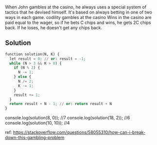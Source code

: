 
When John gambles at the casino, he always uses a special system of tactics that he devised himself. It's based on always betting in one of two ways in each game.
codility gambles at the casino
Wins in the casino are paid equal to the wager, so if he bets C chips and wins, he gets 2C chips back. If he loses, he doesn't get any chips back.

## Solution
```python
function solution(N, K) {
  let result = 0; // or: result = -1;
  while (N > 3 && K > 0) {
    if (N % 2) {
      N -= 1;
    } else {
      N /= 2;
      K -= 1;
    }
    result += 1;
  }
  return result + N - 1; // or: return result + N
}
```
console.log(solution(8, 0)); //7
console.log(solution(18, 2)); //6
console.log(solution(10, 10)); //4

ref: https://stackoverflow.com/questions/58055310/how-can-i-break-down-this-gambling-problem


